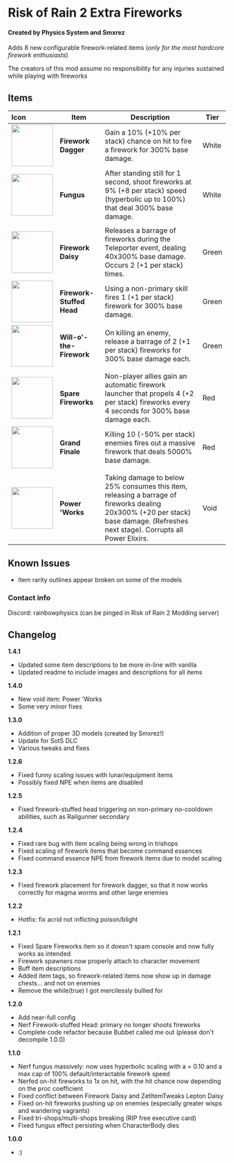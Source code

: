 # Risk of Rain 2 Extra Fireworks
#### Created by Physics System and Smxrez

Adds 8 new configurable firework-related items (*only for the most hardcore firework enthusiasts*)

The creators of this mod assume no responsibility for any injuries sustained while playing with fireworks

## Items
| Icon                                                                            | Item                      | Description                                                                                                                                                                      | Tier  |
|:--------------------------------------------------------------------------------|---------------------------|----------------------------------------------------------------------------------------------------------------------------------------------------------------------------------|-------|
| <img src="https://i.postimg.cc/WzxBQXgc/Firework-Dagger.png" width="96"/>       | **Firework Dagger**       | Gain a 10% (+10% per stack) chance on hit to fire a firework for 300% base damage.                                                                                               | White |
| <img src="https://i.postimg.cc/CxG3QCK9/Fungus.png" width="96"/>                | **Fungus**                | After standing still for 1 second, shoot fireworks at 9% (+8 per stack) speed (hyperbolic up to 100%) that deal 300% base damage.                                                | White |
|                                                                                 |                           |                                                                                                                                                                                  |       |
| <img src="https://i.postimg.cc/TYDMrvvd/Firework-Daisy.png" width="96"/>        | **Firework Daisy**        | Releases a barrage of fireworks during the Teleporter event, dealing 40x300% base damage. Occurs 2 (+1 per stack) times.                                                         | Green |
| <img src="https://i.postimg.cc/8zg84XTh/Firework-Stuffed-Head.png" width="96"/> | **Firework-Stuffed Head** | Using a non-primary skill fires 1 (+1 per stack) firework for 300% base damage.                                                                                                  | Green |
| <img src="https://i.postimg.cc/yxJqQwJT/Bottled-Fireworks.png" width="96"/>     | **Will-o'-the-Firework**  | On killing an enemy, release a barrage of 2 (+1 per stack) fireworks for 300% base damage each.                                                                                  | Green |
|                                                                                 |                           |                                                                                                                                                                                  |       |
| <img src="https://i.postimg.cc/1RT1n5T7/Spare-Fireworks.png" width="96"/>       | **Spare Fireworks**       | Non-player allies gain an automatic firework launcher that propels 4 (+2 per stack) fireworks every 4 seconds for 300% base damage each.                                         | Red   |
| <img src="https://i.postimg.cc/jq1CxxZz/Grand-Finale.png" width="96">           | **Grand Finale**          | Killing 10 (-50% per stack) enemies fires out a massive firework that deals 5000% base damage.                                                                                   | Red   |
|                                                                                 |                           |                                                                                                                                                                                  |       |
| <img src="https://i.postimg.cc/C1rT4FK1/Power-Works.png" width="96"/>           | **Power 'Works**          | Taking damage to below 25% consumes this item, releasing a barrage of fireworks dealing 20x300% (+20 per stack) base damage. (Refreshes next stage). Corrupts all Power Elixirs. | Void  |

## Known Issues

* Item rarity outlines appear broken on some of the models

### Contact info
Discord: rainbowphysics (can be pinged in Risk of Rain 2 Modding server)

## Changelog
**1.4.1**
* Updated some item descriptions to be more in-line with vanilla
* Updated readme to include images and descriptions for all items

**1.4.0**
* New void item: Power 'Works
* Some very minor fixes

**1.3.0**
* Addition of proper 3D models (created by Smxrez!)
* Update for SotS DLC
* Various tweaks and fixes

**1.2.6**
* Fixed funny scaling issues with lunar/equipment items
* Possibly fixed NPE when items are disabled

**1.2.5**
* Fixed firework-stuffed head triggering on non-primary no-cooldown abilities, such as Railgunner secondary

**1.2.4**
* Fixed rare bug with item scaling being wrong in trishops
* Fixed scaling of firework items that become command essences
* Fixed command essence NPE from firework items due to model scaling

**1.2.3**
* Fixed firework placement for firework dagger, so that it now works correctly for magma worms and other large enemies

**1.2.2**
* Hotfix: fix acrid not inflicting poison/blight

**1.2.1**
* Fixed Spare Fireworks item so it doesn't spam console and now fully works as intended
* Firework spawners now properly attach to character movement
* Buff item descriptions
* Added item tags, so firework-related items now show up in damage chests... and not on enemies
* Remove the while(true) I got mercilessly bullied for

**1.2.0**
* Add near-full config
* Nerf Firework-stuffed Head: primary no longer shoots fireworks
* Complete code refactor because Bubbet called me out (please don't decompile 1.0.0)

**1.1.0**
* Nerf fungus massively: now uses hyperbolic scaling with a = 0.10 and a max cap of 100% default/interactable firework speed
* Nerfed on-hit fireworks to 1x on hit, with the hit chance now depending on the proc coefficient
* Fixed conflict between Firework Daisy and ZetItemTweaks Lepton Daisy
* Fixed on-hit fireworks pushing up on enemies (especially greater wisps and wandering vagrants)
* Fixed tri-shops/multi-shops breaking (RIP free executive card)
* Fixed fungus effect persisting when CharacterBody dies

**1.0.0**
* :) 